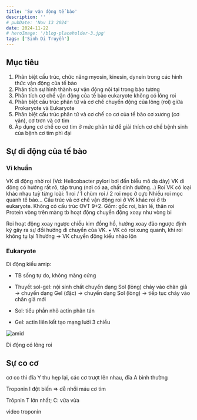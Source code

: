 ```yaml
---
title: 'Sự vận động tế bào'
description: ''
# pubDate: 'Nov 13 2024'
date: 2024-11-22
# heroImage: '/blog-placeholder-3.jpg'
tags: ['Sinh Di Truyền']
---
```


## Mục tiêu

1. Phân biệt cấu trúc, chức năng myosin, kinesin, dynein trong các hình thức
   vận động của tế bào
2. Phân tích sự hình thành sự vận động nội tại trong bào tương
3. Phân tích cơ chế vận động của tế bào eukaryote không có lông roi
4. Phân biệt cấu trúc phân tử và cơ chế chuyển động của lông (roi) giữa
   Prokaryote và Eukaryote
5. Phân biệt cấu trúc phân tử và cơ chế co cơ của tế bào cơ xương (cơ vân),
   cơ trơn và cơ tim
6. Áp dụng cơ chế co cơ tim ở mức phân tử để giải thích cơ chế bệnh sinh
   của bệnh cơ tim phì đại



## Sự di động của tế bào

### Vi khuẩn

VK di động nhờ roi (Vd: Helicobacter pylori bơi đến biểu mô dạ dày)
VK di động có hướng rất rõ, tập trung (nơi có aa, chất dinh dưỡng…)
Roi VK có loại khác nhau tuỳ từng loài:
1 roi / 1 chùm roi / 2 roi mọc ở cực
Nhiều roi mọc quanh tế bào…
Cấu trúc và cơ chế vận động roi ở VK khác roi ở tb eukaryote.
Không có cấu trúc OVT 9+2. Gồm: gốc roi, bản lề, thân roi
Protein vòng trên màng tb hoạt động chuyển động xoay như vòng bi



Roi hoạt động xoay ngược chiều kim đồng hồ, hướng xoay đảo ngược định kỳ gây ra sự đổi hướng di chuyển của VK.
▪ VK có roi xung quanh, khi roi không tụ lại 1 hướng → VK
chuyển động kiểu nhào lộn



### Eukaryote

Di động kiểu amip:

* TB sống tự do, không màng cứng

* Thuyết sol-gel: nội sinh chất chuyển dạng Sol (lỏng) chảy vào chân giả $\to$ chuyển dạng Gel (đặc) $\to$ chuyển dạng Sol (lỏng) $\to$ tiếp tục chảy vào chân giả mới

* Sol: tiểu phần nhỏ actin phân tán

* Gel: actin liên kết tạo mạng lưới 3 chiều

![amid](/sinhvandongtb-amid.png)



Di động có lông roi



## Sự co cơ



cơ co thì đĩa Y thu hẹp lại, các cơ trượt lên nhau, đĩa A bình thường



Troponin I đột biến $\Rightarrow$ dễ nhồi máu cơ tim

Trôpnin T lớn nhất; C: vừa vừa

video troponin
